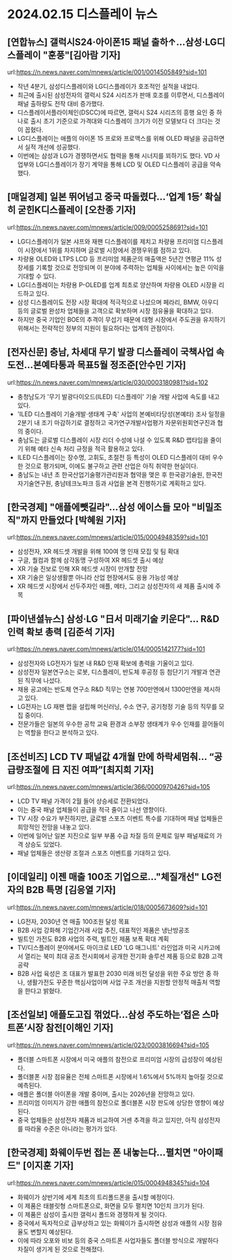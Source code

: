 # 2024.02.15 디스플레이 뉴스

## [연합뉴스] 갤럭시S24·아이폰15 패널 출하↑…삼성·LG디스플레이 "훈풍"[김아람 기자]
url:https://n.news.naver.com/mnews/article/001/0014505849?sid=101
- 작년 4분기, 삼성디스플레이와 LG디스플레이가 호조적인 실적을 내었다.
- 최근에 출시된 삼성전자의 갤럭시 S24 시리즈가 판매 호조를 이루면서, 디스플레이 패널 출하량도 전작 대비 증가했다.
- 디스플레이서플라이체인(DSCC)에 따르면, 갤럭시 S24 시리즈의 흥행 요인 중 하나로 출시 초기 기준으로 가격대와 디스플레이 크기가 이전 모델보다 더 크다는 것이 꼽혔다.
- LG디스플레이는 애플의 아이폰 15 프로와 프로맥스를 위해 OLED 패널을 공급하면서 실적 개선에 성공했다.
- 이번에는 삼성과 LG가 경쟁하면서도 협력을 통해 시너지를 꾀하기도 했다. VD 사업부와 LG디스플레이가 장기 계약을 통해 LCD 및 OLED 디스플레이 공급을 약속했다.

## [매일경제] 일본 뛰어넘고 중국 따돌렸다…‘업계 1등’ 확실히 굳힌K디스플레이 [오찬종 기자]
url:https://n.news.naver.com/mnews/article/009/0005258691?sid=101
- LG디스플레이가 일본 샤프와 재팬 디스플레이를 제치고 차량용 프리미엄 디스플레이 시장에서 1위를 차지하며 글로벌 시장에서 경쟁우위를 점하고 있다.
- 차량용 OLED와 LTPS LCD 등 프리미엄 제품군의 매출액은 5년간 연평균 11% 성장세를 기록할 것으로 전망되며 이 분야에 주력하는 업체들 사이에서는 높은 이익을 기대할 수 있다.
- LG디스플레이는 차량용 P-OLED를 업계 최초로 양산하며 차량용 OLED 시장을 리드하고 있다.
- 삼성 디스플레이도 전장 시장 확대에 적극적으로 나섰으며 페라리, BMW, 아우디 등의 글로벌 완성차 업체들을 고객으로 확보하며 시장 점유율을 확대하고 있다.
- 하지만 중국 기업인 BOE의 추격이 무섭기 때문에 대형 시장에서 주도권을 유지하기 위해서는 전략적인 정부의 지원이 필요하다는 업계의 관점이다.

## [전자신문] 충남, 차세대 무기 발광 디스플레이 국책사업 속도전…본예타통과 목표5월 정조준[안수민 기자]
url:https://n.news.naver.com/mnews/article/030/0003180981?sid=102
- 충청남도가 '무기 발광다이오드(ILED) 디스플레이' 기술 개발 사업에 속도를 내고 있다.
- 'ILED 디스플레이 기술개발·생태계 구축' 사업의 본예비타당성(본예타) 조사 일정을 2분기 내 조기 마감하기로 결정하고 국가연구개발사업평가 자문위원회연구진과 협의 중이다.
- 충남도는 글로벌 디스플레이 시장 리더 수성에 나설 수 있도록 R&D 랩타임을 줄이기 위해 예타 신속 처리 규정을 적극 활용하고 있다.
- ILED 디스플레이는 장수명, 고휘도, 초절전 등 특성이 OLED 디스플레이 대비 우수한 것으로 평가되며, 이에도 불구하고 관련 산업은 아직 취약한 현실이다.
- 충남도는 내년 초 한국산업기술평가관리원과 협약을 맺은 후 한국광기술원, 한국전자기술연구원, 충남테크노파크 등과 사업을 본격 진행하기로 계획하고 있다.

## [한국경제] "애플에뺏길라"…삼성 에이스들 모아 "비밀조직"까지 만들었다 [박혜원 기자]
url:https://n.news.naver.com/mnews/article/015/0004948359?sid=101
- 삼성전자, XR 헤드셋 개발을 위해 100여 명 인재 모집 및 팀 확대
- 구글, 퀄컴과 함께 삼각동맹 구성하여 XR 헤드셋 출시 예상
- XR 기술 진보로 인해 XR 헤드셋 시장이 만개할 전망
- XR 기술은 일상생활뿐 아니라 산업 현장에서도 응용 가능성 예상
- XR 헤드셋 시장에서 선두주자인 애플, 메타, 그리고 삼성전자의 새 제품 출시에 주목

## [파이낸셜뉴스] 삼성·LG "日서 미래기술 키운다"… R&D 인력 확보 총력 [김준석 기자]
url:https://n.news.naver.com/mnews/article/014/0005142177?sid=101
- 삼성전자와 LG전자가 일본 내 R&D 인재 확보에 총력을 기울이고 있다.
- 삼성전자 일본연구소는 로봇, 디스플레이, 반도체 후공정 등 첨단기기 개발과 연관된 직무에 나섰다.
- 채용 공고에는 반도체 연구소 R&D 직무는 연봉 700만엔에서 1300만엔을 제시하고 있다.
- LG전자는 LG 재팬 랩을 설립해 머신러닝, 수소 연구, 공기청정 기술 등의 직무를 모집 중이다.
- 전문가들은 일본의 우수한 공학 교육 환경과 소부장 생태계가 우수 인재를 끌어들이는 역할을 한다고 분석하고 있다.

## [조선비즈] LCD TV 패널값 4개월 만에 하락세멈춰… “공급량조절에 日 지진 여파”[최지희 기자]
url:https://n.news.naver.com/mnews/article/366/0000970426?sid=105
- LCD TV 패널 가격이 2월 들어 상승세로 전환되었다.
- 이는 중국 패널 업체들이 공급을 적극 줄이고 나선 영향이다.
- TV 시장 수요가 부진하지만, 글로벌 스포츠 이벤트 특수를 기대하며 패널 업체들은 희망적인 전망을 내놓고 있다.
- 이번에 일어난 일본 지진으로 일부 부품 수급 차질 등의 문제로 일부 패널재료의 가격 상승도 있었다.
- 패널 업체들은 생산량 조절과 스포츠 이벤트를 기대하고 있다.

## [이데일리] 이젠 매출 100조 기업으로…"체질개선" LG전자의 B2B 특명 [김응열 기자]
url:https://n.news.naver.com/mnews/article/018/0005673609?sid=101
- LG전자, 2030년 연 매출 100조원 달성 목표
- B2B 사업 강화해 기업간거래 사업 추진, 대표적인 제품은 냉난방공조
- 빌트인 가전도 B2B 사업의 주력, 빌트인 제품 보폭 확대 계획
- TV/디스플레이 분야에서도 마이크로 LED 'LG 매그니트' 라인업과 미국 시카고에서 열리는 북미 최대 공조 전시회에서 공개한 전기화 솔루션 제품 등으로 B2B 고객 공략
- B2B 사업 육성은 조 대표가 발표한 2030 미래 비전 달성을 위한 주요 방안 중 하나, 생활가전도 꾸준한 핵심사업이며 사업 구조 개선을 지원할 안정적 매출처 역할을 한다고 밝혔다.

## [조선일보] 애플도고집 꺾었다...삼성 주도하는‘접은 스마트폰’시장 참전[이해인 기자]
url:https://n.news.naver.com/mnews/article/023/0003816694?sid=105
- 폴더블 스마트폰 시장에서 미국 애플의 참전으로 프리미엄 시장의 급성장이 예상된다.
- 폴더블폰 시장 점유율은 전체 스마트폰 시장에서 1.6%에서 5%까지 높아질 것으로 예측된다.
- 애플은 폴더블 아이폰을 개발 중이며, 출시는 2026년을 전망하고 있다.
- 프리미엄 이미지가 강한 애플의 참전으로 폴더블폰 시장 판도에 상당한 영향이 예상된다.
- 중국 업체들은 삼성전자 제품과 비교하여 거센 추격을 하고 있지만, 아직 삼성전자를 따라올 수준은 아니라는 평가가 있다.

## [한국경제] 화웨이두번 접는 폰 내놓는다…펼치면 "아이패드" [이지훈 기자]
url:https://n.news.naver.com/mnews/article/015/0004948345?sid=104
- 화웨이가 상반기에 세계 최초의 트리폴드폰을 출시할 예정이다.
- 이 제품은 태블릿형 스마트폰으로, 화면을 모두 펼치면 10인치 크기가 된다.
- 이 제품은 삼성이 출시한 갤럭시 폴드와 경쟁하게 될 것이다.
- 중국에서 독자적으로 급부상하고 있는 화웨이가 출시하면 삼성과 애플의 시장 점유율도 변할지 예상된다.
- 이에 따라 오포와 비보 등의 중국 스마트폰 사업자들도 폴더블 방식으로 개발하다 차질이 생기게 된 것으로 전해졌다.